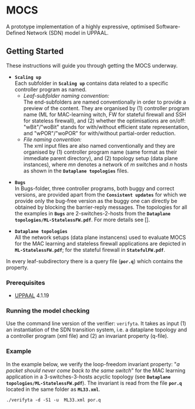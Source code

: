 # MOCS

A prototype implementation of a highly expressive, optimised Software-Defined Network (SDN) model in UPPAAL.

## Getting Started

These instructions will guide you through getting the MOCS underway.

* **`Scaling up`**<br/>
Each subfolder in **`Scaling up`** contains data related to a specific controller program as named.<br/>
  * _Leaf-subfolder naming convention:_<br/>
The end-subfolders are named conventionally in order to provide a preview of the content. They are organised by (1) controller program name (ML for MAC-learning witch, FW for stateful firewall and SSH for stateless firewall), and (2) whether the optimisations are on/off: "wBit"/"woBit" stands for with/without efficient state representation, and "wPOR"/"woPOR" for with/without partial-order reduction.<br/> 
  * _File naming convention:_<br/>
The xml input files are also named conventionally and they are organised by (1) controller program name (same format as their immediate parent directory), and (2) topology setup (data plane instances), where _mn_ denotes a network of _m_ switches and _n_ hosts as shown in the **`Dataplane topologies`** files.

- **`Bugs`**<br/>
In Bugs-folder, three controller programs, both buggy and correct versions, are provided apart from the **`Consistent updates`** for which we provide only the bug-free version as the buggy one can directly be obtained by blocking the barrier-reply messages. The topologies for all the examples in **`Bugs`** are 2-switches-2-hosts from the **`Dataplane topologies/ML-StatelessFW.pdf`**. For more details see [].

- **`Dataplane topologies`**<br/>
All the network setups (data plane instancens) used to evaluate MOCS for the MAC learning and stateless firewall applications are depicted in **`ML-StatelessFW.pdf`**; for the stateful firewall in **`StatefulFW.pdf`**.

In every leaf-subdirectory there is a query file (**`por.q`**) which contains the property.

### Prerequisites

* [UPPAAL](http://www.uppaal.org/) 4.1.19


### Running the model checking

Use the command line version of the verifier: `verifyta`. It takes as input (1) an instantiation of the SDN transition system, i.e. a dataplane topology and a controller program (xml file) and (2) an invariant property (q-file).<br/>


### Example

In the example below, we verify the loop-freedom invariant property: "*a packet should never come back to the same switch*" for the MAC learning application in a 3-switches-3-hosts acyclic topology (see **`Dataplane topologies/ML-StatelessFW.pdf`**). The invariant is read from the file **`por.q`** located in the same folder as **`ML33.xml`**.
 
```
./verifyta -d -S1 -u  ML33.xml por.q
```

